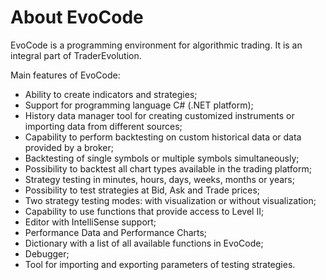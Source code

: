 # About EvoCode

EvoCode is a programming environment for algorithmic trading. It is an integral part of TraderEvolution.

Main features of EvoCode:

* Ability to create indicators and strategies;
* Support for programming language C\# \(.NET platform\);
* History data manager tool for creating customized instruments or importing data from different sources;
* Сapability to perform backtesting on custom historical data or data provided by a broker;
* Backtesting of single symbols or multiple symbols simultaneously;
* Possibility to backtest all chart types available in the trading platform;
* Strategy testing in minutes, hours, days, weeks, months or years;
* Possibility to test strategies at Bid, Ask and Trade prices;
* Two strategy testing modes: with visualization or without visualization;
* Capability to use functions that provide access to Level II;
* Editor with IntelliSense support;
* Performance Data and Performance Charts;
* Dictionary with a list of all available functions in EvoCode;
* Debugger;
* Tool for importing and exporting parameters of testing strategies.

